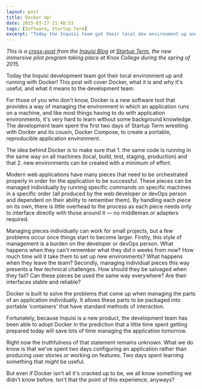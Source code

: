 ```yaml
---
layout: post
title: Docker Up!
date: 2015-03-27 21:48:53
tags: [Software, Startup Term]
excerpt: "Today the Inquisi team got their local dev environment up and running with Docker! This post will cover Docker, what it is and why it's useful, and what it means to our work."
---
```

*This is a [cross-post](https://sites.google.com/a/knox.edu/startup-term/team-blogs/inquisi-blog/dockerup) from the [Inquisi Blog](https://sites.google.com/a/knox.edu/startup-term/team-blogs/inquisi-blog) at [Startup Term](/tags/Startup-Term), the new immersive pilot program taking place at Knox College during the spring of 2015.*


Today the Inquisi development team got their local environment up and running with Docker!
This post will cover Docker, what it is and why it's useful, and what it means to the development team.

For those of you who don't know, Docker is a new software tool that provides a way of managing the environment in which an application runs on a machine, and like most things having to do with application environments, it's very hard to learn without some background knowledge. The development team spent the first two days of Startup Term wrestling with Docker and its cousin, Docker Compose, to create a portable, reproducible application environment.

The idea behind Docker is to make sure that 1. the same code is running in the same way on all machines (local, build, test, staging, production) and that 2. new environments can be created with a minimum of effort.

Modern web applications have many pieces that need to be orchestrated properly in order for the application to be successful. These pieces can be managed individually by running specific commands on specific machines in a specific order (all produced by the web developer or devOps person and dependent on their ability to remember them). By handling each piece on its own, there is little overhead to the process as each piece needs only to interface directly with those around it — no middleman or adapters required.

Managing pieces individually can work for small projects, but a few problems occur once things start to become larger. Firstly, this style of management is a burden on the developer or devOps person. What happens when they can't remember what they did n weeks from now? How much time will it take them to set up new environments? What happens when they leave the team? Secondly, managing individual pieces this way presents a few technical challenges. How should they be salvaged when they fail? Can these pieces be used the same way everywhere? Are their interfaces stable and reliable?

Docker is built to solve the problems that come up when managing the parts of an application individually. It allows these parts to be packaged into portable 'containers' that have standard methods of interaction.

Fortunately, because Inquisi is a new product, the development team has been able to adopt Docker in the prediction that a little time spent getting prepared today will save lots of time managing the application tomorrow. 

Right now the truthfulness of that statement remains unknown. What we do know is that we've spent two days configuring an application rather than producing user stories or working on features. Two days spent learning something that *might* be useful.

But even if Docker isn't all it's cracked up to be, we all know something we didn't know before. Isn't that the point of this experience, anyways?